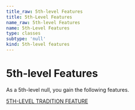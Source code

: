 ```yaml
---
title_raw: 5th-level Features
title: 5th-Level Features
name_raw: 5th-level Features
name: 5th-Level Features
type: classes
subtype: 'null'
kind: 5th-level features
---
```


# 5th-level Features

As a 5th-level null, you gain the following features.

[5TH-LEVEL TRADITION FEATURE](./5th-Level%20Tradition%20Feature/5th-Level%20Tradition%20Feature.md)
